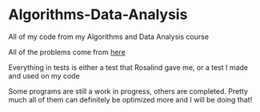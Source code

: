 # Algorithms-Data-Analysis
All of my code from my Algorithms and Data Analysis course

All of the problems come from [here](http://rosalind.info/problems/list-view/?location=algorithmic-heights)

Everything in tests is either a test that Rosalind gave me, or a test I made and used on my code

Some programs are still a work in progress, others are completed. Pretty much all of them can definitely be optimized more and I will be doing that!
